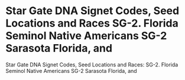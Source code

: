 # Star Gate DNA Signet Codes, Seed Locations and Races SG-2. Florida Seminol Native Americans SG-2 Sarasota Florida, and

Star Gate DNA Signet Codes, Seed Locations and Races: SG-2. Florida Seminol Native Americans SG-2 Sarasota Florida, and